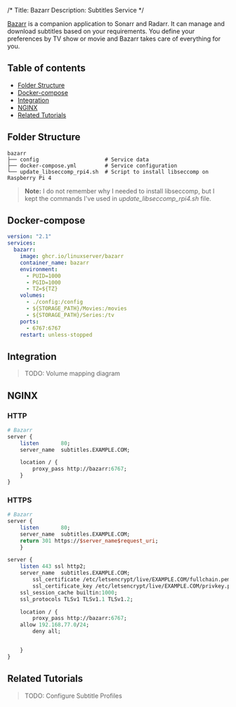 /*
Title: Bazarr
Description: Subtitles Service
*/

[Bazarr](https://www.bazarr.media/) is a companion application to Sonarr and Radarr. It can manage and download subtitles based on your requirements. You define your preferences by TV show or movie and Bazarr takes care of everything for you.

## Table of contents
- [Folder Structure](#folder-structure)
- [Docker-compose](#docker-compose)
- [Integration](#integration)
- [NGINX](#nginx)
- [Related Tutorials](#related-tutorials)

## Folder Structure

```
bazarr
├── config                     # Service data
├── docker-compose.yml         # Service configuration
└── update_libseccomp_rpi4.sh  # Script to install libseccomp on Raspberry Pi 4
```

> **Note:** I do not remember why I needed to install libseccomp, but I kept the commands I've used in *update_libseccomp_rpi4.sh* file.
## Docker-compose

```yaml
version: "2.1"
services:
  bazarr:
    image: ghcr.io/linuxserver/bazarr
    container_name: bazarr
    environment:
      - PUID=1000
      - PGID=1000
      - TZ=${TZ}
    volumes:
      - ./config:/config
      - ${STORAGE_PATH}/Movies:/movies
      - ${STORAGE_PATH}/Series:/tv
    ports:
      - 6767:6767
    restart: unless-stopped
```
## Integration

> TODO: Volume mapping diagram

## NGINX

### HTTP
```perl
# Bazarr
server {
    listen       80;
    server_name  subtitles.EXAMPLE.COM;

    location / {
        proxy_pass http://bazarr:6767;
    }
}
```
### HTTPS
```perl
# Bazarr
server {
    listen       80;
    server_name  subtitles.EXAMPLE.COM;
    return 301 https://$server_name$request_uri;
    }

server {
    listen 443 ssl http2;
    server_name  subtitles.EXAMPLE.COM;
        ssl_certificate /etc/letsencrypt/live/EXAMPLE.COM/fullchain.pem;
        ssl_certificate_key /etc/letsencrypt/live/EXAMPLE.COM/privkey.pem;
    ssl_session_cache builtin:1000;
    ssl_protocols TLSv1 TLSv1.1 TLSv1.2;

    location / {
        proxy_pass http://bazarr:6767;
	allow 192.168.77.0/24;
        deny all;


    }
}
```

## Related Tutorials

> TODO: Configure Subtitle Profiles